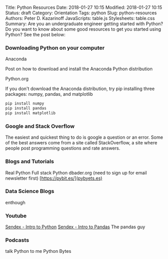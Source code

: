 Title: Python Resources
Date: 2018-01-27 10:15
Modified: 2018-01-27 10:15
Status: draft
Category: Orientation
Tags: python
Slug: python-resources
Authors: Peter D. Kazarinoff
JavaScripts: table.js
Stylesheets: table.css
Summary: Are you an undergraduate engineer getting started with Python? Do you want to know about some good resources to get you started using Python? See the post below:

### Downloading Python on your computer

Anaconda

Post on how to download and install the Anaconda Python distribution

Python.org

If you don't download the Anaconda distribution, try pip installing three packages: numpy, pandas, and matplotlib

```python
pip install numpy
pip install pandas
pip install matplotlib
```

### Google and Stack Overflow

The easiest and quickest thing to do is google a question or an error. Some of the best answers come from a site called StackOverflow, a site where people post programming questions and rate answers.

### Blogs and Tutorials

Real Python
Full stack Python
dbader.org (need to sign up for email newsletter first)
[https://pybit.es/](pybyets.es)

### Data Science Blogs

enthough

### Youtube

[Sendex - Intro to Python](https://www.youtube.com/watch?v=oVp1vrfL_w4&list=PLQVvvaa0QuDe8XSftW-RAxdo6OmaeL85M)
[Sendex - Intro to Pandas](https://www.youtube.com/watch?v=q7Bo_J8x_dw&list=PLQVvvaa0QuDfefDfXb9Yf0la1fPDKluPF)
The pandas guy

### Podcasts

talk Python to me
Python Bytes

